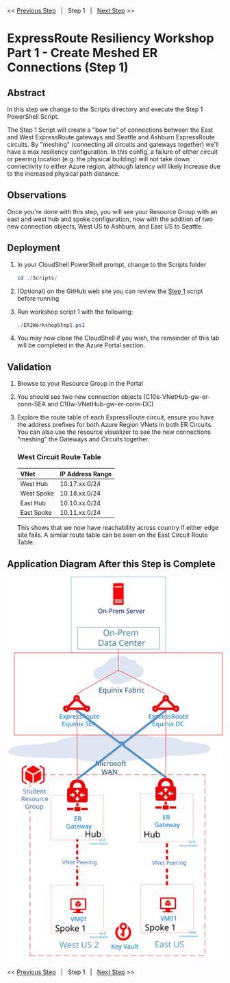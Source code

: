 << [Previous Step][Prev]&nbsp;&nbsp;&nbsp;|&nbsp;&nbsp;&nbsp;Step 1&nbsp;&nbsp;&nbsp;|&nbsp;&nbsp;&nbsp;[Next Step][Next] >>

# ExpressRoute Resiliency Workshop Part 1 - Create Meshed ER Connections (Step 1)

## Abstract

In this step we change to the Scripts directory and execute the Step 1 PowerShell Script.

The Step 1 Script will create a "bow tie" of connections between the East and West ExpressRoute gateways and Seattle and Ashburn ExpressRoute circuits. By "meshing" (connecting all circuits and gateways together) we'll have a max resiliency configuration. In this config, a failure of either circuit or peering location (e.g. the physical building) will not take down connectivity to either Azure region, although latency will likely increase due to the increased physical path distance.

## Observations

Once you're done with this step, you will see your Resource Group with an east and west hub and spoke configuration, now with the addition of two new connection objects, West US to Ashburn, and East US to Seattle.

## Deployment

1. In your CloudShell PowerShell prompt, change to the Scripts folder

    ```powershell
    cd ./Scripts/
    ```

2. (Optional) on the GitHub web site you can review the [Step 1][Step1] script before running
3. Run workshop script 1 with the following:

    ```powershell
    ./ER1WorkshopStep1.ps1
    ```
4. You may now close the CloudShell if you wish, the remainder of this lab will be completed in the Azure Portal section.

## Validation

1. Browse to your Resource Group in the Portal
2. You should see two new connection objects (C10e-VNetHub-gw-er-conn-SEA and C10w-VNetHub-gw-er-conn-DC) 
3. Explore the route table of each ExpressRoute circuit, ensure you have the address prefixes for both Azure Region VNets in both ER Circuits. You can also use the resource visualizer to see the new connections "meshing" the Gateways and Circuits together.

    ###   West Circuit Route Table
    | VNet       | IP Address Range |
    |------------|------------------|
    | West Hub   | 10.17.xx.0/24    |
    | West Spoke | 10.18.xx.0/24    |
    | East Hub   | 10.10.xx.0/24    |
    | East Spoke | 10.11.xx.0/24    |

    This shows that we now have reachability across country if either edge site fails. A similar route table can be seen on the East Circuit Route Table.

## Application Diagram After this Step is Complete

[![1]][1]

<< [Previous Step][Prev]&nbsp;&nbsp;&nbsp;|&nbsp;&nbsp;&nbsp;Step 1&nbsp;&nbsp;&nbsp;|&nbsp;&nbsp;&nbsp;[Next Step][Next] >>

<!--Link References-->
[Prev]: ./ERRes1Step0.md
[Next]: ./ERRes1Step2.md
[Step1]: https://github.com/tracsman/vdcWorkshop/blob/main/ERResilience/Scripts/ER1WorkshopStep1.ps1

<!--Image References-->
[1]: ./Media/ERRes1Step1.svg "As built diagram of the environment after step 1"
